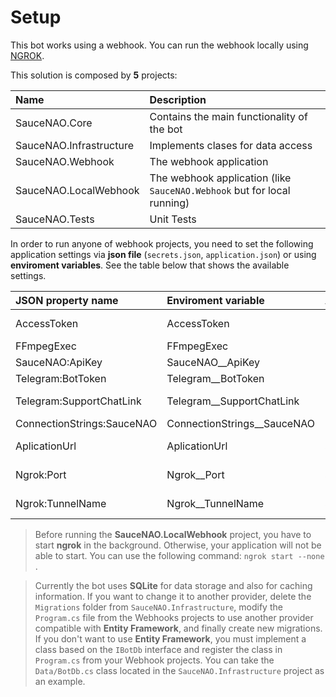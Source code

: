 # Setup

This bot works using a webhook. You can run the webhook locally using [NGROK](https://ngrok.com/).

This solution is composed by **5** projects:

| Name                    | Description                                                             |
| :---------------------- | :---------------------------------------------------------------------- |
| SauceNAO.Core           | Contains the main functionality of the bot                              |
| SauceNAO.Infrastructure | Implements clases for data access                                       |
| SauceNAO.Webhook        | The webhook application                                                 |
| SauceNAO.LocalWebhook   | The webhook application (like `SauceNAO.Webhook` but for local running) |
| SauceNAO.Tests          | Unit Tests                                                              |

In order to run anyone of webhook projects, you need to set the following application settings via **json file** (`secrets.json`, `application.json`) or using **enviroment variables**. See the table below that shows the available settings.

| JSON property name         | Enviroment variable           | Apply to              | Description                                         |
| :------------------------- | :---------------------------- | :-------------------- | :-------------------------------------------------- |
| AccessToken                | AccessToken                   | Both                  | Your webhook secret token specified by you.         |
| FFmpegExec                 | FFmpegExec                    | Both                  | The ffmpeg path executable.                         |
| SauceNAO:ApiKey            | SauceNAO\_\_ApiKey            | Both                  | You apikey for SauceNAO API.                        |
| Telegram:BotToken          | Telegram\_\_BotToken          | Both                  | You bot token.                                      |
| Telegram:SupportChatLink   | Telegram\_\_SupportChatLink   | Both                  | Support chat link. (https://t.me/+8NJMCbRmiTk2Yjkx) |
| ConnectionStrings:SauceNAO | ConnectionStrings\_\_SauceNAO | Both                  | The connection string to database.                  |
| AplicationUrl              | AplicationUrl                 | SauceNAO.Webhook      | Your webhook base url. (https://example.com)        |
| Ngrok:Port                 | Ngrok\_\_Port                 | SauceNAO.LocalWebhook | Port where your app is running. (7161)              |
| Ngrok:TunnelName           | Ngrok\_\_TunnelName           | SauceNAO.LocalWebhook | Optional. The tunnel name. (SnaoTunnel)             |

> Before running the **SauceNAO.LocalWebhook** project, you have to start **ngrok** in the background. Otherwise, your application will not be able to start. You can use the following command: `ngrok start --none `.

> Currently the bot uses **SQLite** for data storage and also for caching information. If you want to change it to another provider, delete the `Migrations` folder from `SauceNAO.Infrastructure`, modify the `Program.cs` file from the Webhooks projects to use another provider compatible with **Entity Framework**, and finally create new migrations. If you don't want to use **Entity Framework**, you must implement a class based on the `IBotDb` interface and register the class in `Program.cs` from your Webhook projects. You can take the `Data/BotDb.cs` class located in the `SauceNAO.Infrastructure` project as an example.
